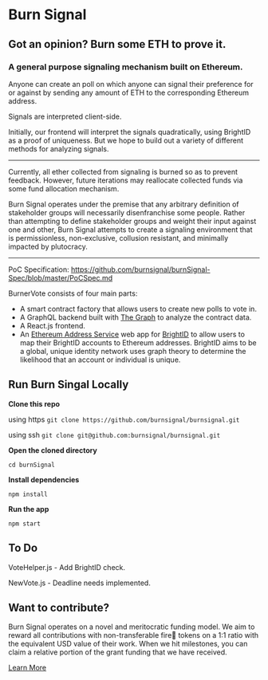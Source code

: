 # Burn Signal
## Got an opinion? Burn some ETH to prove it.
### A general purpose signaling mechanism built on Ethereum.

Anyone can create an poll on which anyone can signal their preference for or against by sending any amount of ETH to the corresponding Ethereum address.

Signals are interpreted client-side.

Initially, our frontend will interpret the signals quadratically, using BrightID as a proof of uniqueness. But we hope to build out a variety of different methods for analyzing signals.

---

Currently, all ether collected from signaling is burned so as to prevent feedback. However, future iterations may reallocate collected funds via some fund allocation mechanism.

Burn Signal operates under the premise that any arbitrary definition of stakeholder groups will necessarily disenfranchise some people. Rather than attempting to define stakeholder groups and weight their input against one and other, Burn Signal attempts to create a signaling environment that is permissionless, non-exclusive, collusion resistant, and minimally impacted by plutocracy.

---

PoC Specification: https://github.com/burnsignal/burnSignal-Spec/blob/master/PoCSpec.md

BurnerVote consists of four main parts:

* A smart contract factory that allows users to create new polls to vote in.
* A GraphQL backend built with [The Graph](https://thegraph.com/) to analyze the contract data.
* A React.js frontend.
* An [Ethereum Address Service](https://ethereum.brightid.org/index) web app for [BrightID](https://www.brightid.org/) to allow users to map their BrightID accounts to Ethereum addresses. BrightID aims to be a global, unique identity network uses graph theory to determine the likelihood that an account or individual is unique.

## Run Burn Singal Locally

**Clone this repo**

using https `git clone https://github.com/burnsignal/burnsignal.git`

using ssh `git clone git@github.com:burnsignal/burnsignal.git`

**Open the cloned directory**

`cd burnSignal`

**Install dependencies**

`npm install`

**Run the app**

`npm start`

## To Do

VoteHelper.js - Add BrightID check.

NewVote.js - Deadline needs implemented.

## Want to contribute?
Burn Signal operates on a novel and meritocratic funding model. We aim to reward all contributions with non-transferable fire🧧 tokens on a 1:1 ratio with the equivalent USD value of their work. When we hit milestones, you can claim a relative portion of the grant funding that we have received.

[Learn More](https://github.com/burnsignal/contribute)
